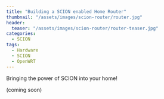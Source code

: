```yaml
---
title: "Building a SCION enabled Home Router"
thumbnail: "/assets/images/scion-router/router.jpg"
header:
  teaser: "/assets/images/scion-router/router-teaser.jpg"
categories:
  - SCION
tags:
  - Hardware
  - SCION
  - OpenWRT
---
```


Bringing the power of SCION into your home!

(coming soon)